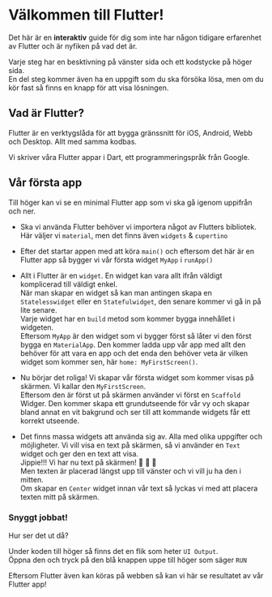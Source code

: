 # Välkommen till Flutter!

Det här är en **interaktiv** guide för dig som inte har någon tidigare erfarenhet av Flutter och är nyfiken på vad det är.

Varje steg har en besktivning på vänster sida och ett kodstycke på höger sida.<br/>En del steg kommer även ha en uppgift som du ska försöka lösa, men om du kör fast så finns en knapp för att visa lösningen.

## Vad är Flutter?
Flutter är en verktygslåda för att bygga gränssnitt för iOS, Android, Webb och Desktop. Allt med samma kodbas.

Vi skriver våra Flutter appar i Dart, ett programmeringspråk från Google.

## Vår första app
Till höger kan vi se en minimal Flutter app som vi ska gå igenom uppifrån och ner.

* Ska vi använda Flutter behöver vi importera något av Flutters bibliotek. Här väljer vi `material`, men det finns även `widgets` & `cupertino`

* Efter det startar appen med att köra `main()` och eftersom det här är en Flutter app så bygger vi vår första widget `MyApp` i `runApp()`

* Allt i Flutter är en `widget`. En widget kan vara allt ifrån väldigt komplicerad till väldigt enkel.<br/> När man skapar en widget så kan man antingen skapa en `Statelesswidget` eller en `Statefulwidget`, den senare kommer vi gå in på lite senare.<br/>
Varje widget har en `build` metod som kommer bygga innehållet i widgeten.<br/>
Eftersom `MyApp` är den widget som vi bygger först så låter vi den först bygga en `MaterialApp`. Den kommer ladda upp vår app med allt den behöver för att vara en app och det enda den behöver veta är vilken widget som kommer sen, här `home: MyFirstScreen()`.

* Nu börjar det roliga! Vi skapar vår första widget som kommer visas på skärmen. Vi kallar den `MyFirstScreen`.<br/>Eftersom den är först ut på skärmen använder vi först en `Scaffold` Widger. Den kommer skapa ett grundutseende för vår vy och skapar bland annat en vit bakgrund och ser till att kommande widgets får ett korrekt utseende.

* Det finns massa widgets att använda sig av. Alla med olika uppgifter och möjligheter. Vi vill visa en text på skärmen, så vi använder en `Text` widget och ger den en text att visa.<br/>
Jippie!!! Vi har nu text på skärmen! 🎉 🎉 🎉<br/>
Men texten är placerad längst upp till vänster och vi vill ju ha den i mitten.<br/>
Om skapar en `Center` widget innan vår text så lyckas vi med att placera texten mitt på skärmen.

### Snyggt jobbat!

Hur ser det ut då?

Under koden till höger så finns det en flik som heter `UI Output`.<br/>Öppna den och tryck på den blå knappen uppe till höger som säger `RUN`

Eftersom Flutter även kan köras på webben så kan vi här se resultatet av vår Flutter app!